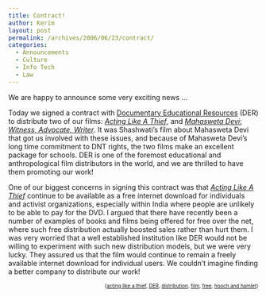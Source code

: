 ```yaml
---
title: Contract!
author: Kerim
layout: post
permalink: /archives/2006/06/23/contract/
categories:
  - Announcements
  - Culture
  - Info Tech
  - Law
---
```

We are happy to announce some very exciting news &#8230;

Today we signed a contract with <a href="http://www.der.org/" onclick="_gaq.push(['_trackEvent', 'outbound-article', 'http://www.der.org/', 'Documentary Educational Resources']);" >Documentary Educational Resources</a> (DER) to distribute two of our films: <a href="http://hoochandhamlet.com/acting-like-a-thief/" onclick="_gaq.push(['_trackEvent', 'outbound-article', 'http://hoochandhamlet.com/acting-like-a-thief/', 'Acting Like A Thief']);" ><em>Acting Like A Thief</em></a>, and <a href="http://hoochandhamlet.com/mahasweta-devi/" onclick="_gaq.push(['_trackEvent', 'outbound-article', 'http://hoochandhamlet.com/mahasweta-devi/', 'Mahasweta Devi: Witness, Advocate, Writer']);" ><em>Mahasweta Devi: Witness, Advocate, Writer</em></a>. It was Shashwati&#8217;s film about Mahasweta Devi that got us involved with these issues, and because of Mahasweta Devi&#8217;s long time commitment to DNT rights, the two films make an excellent package for schools. DER is one of the foremost educational and anthropological film distributors in the world, and we are thrilled to have them promoting our work!

One of our biggest concerns in signing this contract was that <a href="http://hoochandhamlet.com/acting-like-a-thief/" onclick="_gaq.push(['_trackEvent', 'outbound-article', 'http://hoochandhamlet.com/acting-like-a-thief/', 'Acting Like A Thief']);" ><em>Acting Like A Thief</em></a> continue to be available as a free internet download for individuals and activist organizations, especially within India where people are unlikely to be able to pay for the DVD. I argued that there have recently been a number of examples of books and films being offered for free over the net, where such free distribution actually boosted sales rather than hurt them. I was very worried that a well established institution like DER would not be willing to experiment with such new distribution models, but we were very lucky. They assured us that the film would continue to remain a freely available internet download for individual users. We couldn&#8217;t imagine finding a better company to distribute our work!  
<!-- technorati tags start -->

<div style="text-align:right;">
  <span style="font-size:x-small;">{<a href="http://www.technorati.com/tag/acting like a thief" onclick="_gaq.push(['_trackEvent', 'outbound-article', 'http://www.technorati.com/tag/acting like a thief', 'acting like a thief']);"  rel="tag">acting like a thief</a>, <a href="http://www.technorati.com/tag/DER" onclick="_gaq.push(['_trackEvent', 'outbound-article', 'http://www.technorati.com/tag/DER', 'DER']);"  rel="tag">DER</a>, <a href="http://www.technorati.com/tag/distribution" onclick="_gaq.push(['_trackEvent', 'outbound-article', 'http://www.technorati.com/tag/distribution', 'distribution']);"  rel="tag">distribution</a>, <a href="http://www.technorati.com/tag/film" onclick="_gaq.push(['_trackEvent', 'outbound-article', 'http://www.technorati.com/tag/film', 'film']);"  rel="tag">film</a>, <a href="http://www.technorati.com/tag/free" onclick="_gaq.push(['_trackEvent', 'outbound-article', 'http://www.technorati.com/tag/free', 'free']);"  rel="tag">free</a>, <a href="http://www.technorati.com/tag/hooch and hamlet" onclick="_gaq.push(['_trackEvent', 'outbound-article', 'http://www.technorati.com/tag/hooch and hamlet', 'hooch and hamlet']);"  rel="tag">hooch and hamlet</a>}</span>


<!-- technorati tags end -->

